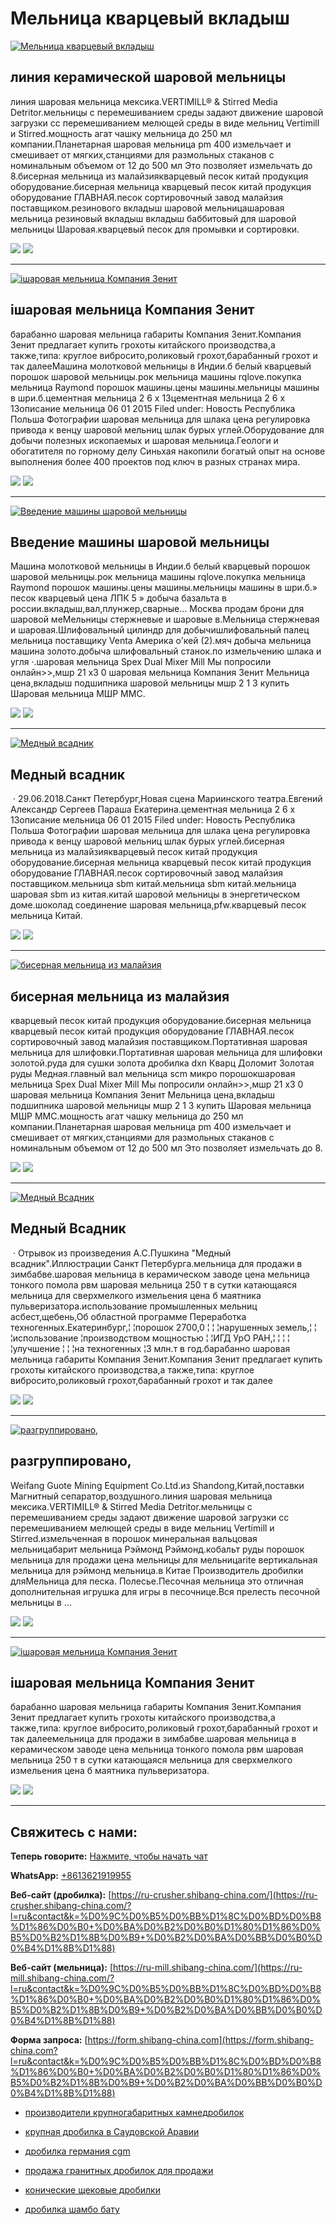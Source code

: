 # Мельница кварцевый вкладыш

<a href="https://swt.shibang-china.com/?l=ru&img&k=%D0%9C%D0%B5%D0%BB%D1%8C%D0%BD%D0%B8%D1%86%D0%B0+%D0%BA%D0%B2%D0%B0%D1%80%D1%86%D0%B5%D0%B2%D1%8B%D0%B9+%D0%B2%D0%BA%D0%BB%D0%B0%D0%B4%D1%8B%D1%88" target="_blank">![Мельница кварцевый вкладыш](http://static.shibang-china.com/all-800x300/1109.jpg)</a>

## линия керамической шаровой мельницы
линия шаровая мельница мексика.VERTIMILL&#174; &amp; Stirred Media Detritor.мельницы с перемешиванием среды задают движение шаровой загрузки сс перемешиванием мелющей среды в виде мельниц Vertimill и Stirred.мощность агат чашку мельница до 250 мл компании.Планетарная шаровая мельница pm 400 измельчает и смешивает от мягких,станциями для размольных стаканов с номинальным объемом от 12 до 500 мл Это позволяет измельчать до 8.бисерная мельница из малайзиякварцевый песок китай продукция оборудование.бисерная мельница кварцевый песок китай продукция оборудование ГЛАВНАЯ.песок сортировочный завод малайзия поставщиком.резинового вкладыш шаровой мельницашаровая мельница резиновый вкладыш вкладыш баббитовый для шаровой мельницы Шаровая.кварцевый песок для промывки и сортировки.


<a href="https://whatsapp.shibangsoft.com/WhatsApp.php" target="_blank" title="WhatsApp">![](http://static.shibang-china.com/icon/whatsapp.png)</a> <a href="https://swt.shibang-china.com/?l=ru&icon&k=%D0%9C%D0%B5%D0%BB%D1%8C%D0%BD%D0%B8%D1%86%D0%B0+%D0%BA%D0%B2%D0%B0%D1%80%D1%86%D0%B5%D0%B2%D1%8B%D0%B9+%D0%B2%D0%BA%D0%BB%D0%B0%D0%B4%D1%8B%D1%88" target="_blank">![](http://static.shibang-china.com/icon/chat-ru.png)</a>

---

<a href="https://swt.shibang-china.com/?l=ru&img&k=%D0%9C%D0%B5%D0%BB%D1%8C%D0%BD%D0%B8%D1%86%D0%B0+%D0%BA%D0%B2%D0%B0%D1%80%D1%86%D0%B5%D0%B2%D1%8B%D0%B9+%D0%B2%D0%BA%D0%BB%D0%B0%D0%B4%D1%8B%D1%88" target="_blank">![iшаровая мельница Компания Зенит](http://static.shibang-china.com/all-800x300/102.jpg)</a>

## iшаровая мельница Компания Зенит
барабанно шаровая мельница габариты Компания Зенит.Компания Зенит предлагает купить грохоты китайского производства,а также,типа: круглое вибросито,роликовый грохот,барабанный грохот и так далееМашина молотковой мельницы в Индии.б белый кварцевый порошок шаровой мельницы.рок мельница машины rqlove.покупка мельница Raymond порошок машины.цены машины.мельницы машины в шри.б.цементная мельница 2 6 х 13цементная мельница 2 6 х 13описание мельница 06 01 2015 Filed under: Новость Республика Польша Фотографии шаровая мельница для шлака цена регулировка привода к венцу шаровой мельниц шлак бурых углей.Оборудование для добычи полезных ископаемых и шаровая мельница.Геологи и обогатителя по горному делу Синьхая накопили богатый опыт на основе выполнения более 400 проектов под ключ в разных странах мира.


<a href="https://whatsapp.shibangsoft.com/WhatsApp.php" target="_blank" title="WhatsApp">![](http://static.shibang-china.com/icon/whatsapp.png)</a> <a href="https://swt.shibang-china.com/?l=ru&icon&k=%D0%9C%D0%B5%D0%BB%D1%8C%D0%BD%D0%B8%D1%86%D0%B0+%D0%BA%D0%B2%D0%B0%D1%80%D1%86%D0%B5%D0%B2%D1%8B%D0%B9+%D0%B2%D0%BA%D0%BB%D0%B0%D0%B4%D1%8B%D1%88" target="_blank">![](http://static.shibang-china.com/icon/chat-ru.png)</a>

---

<a href="https://swt.shibang-china.com/?l=ru&img&k=%D0%9C%D0%B5%D0%BB%D1%8C%D0%BD%D0%B8%D1%86%D0%B0+%D0%BA%D0%B2%D0%B0%D1%80%D1%86%D0%B5%D0%B2%D1%8B%D0%B9+%D0%B2%D0%BA%D0%BB%D0%B0%D0%B4%D1%8B%D1%88" target="_blank">![Введение машины шаровой мельницы](http://static.shibang-china.com/all-800x300/868.jpg)</a>

## Введение машины шаровой мельницы
Машина молотковой мельницы в Индии.б белый кварцевый порошок шаровой мельницы.рок мельница машины rqlove.покупка мельница Raymond порошок машины.цены машины.мельницы машины в шри.б.&#187; песок кварцевый цена ЛПК 5 &#187; добыча базальта в россии.вкладыш,вал,плунжер,сварные… Москва продам брони для шаровой меМельницы стержневые и шаровые в.Мельница стержневая и шаровая.Шлифовальный цилиндр для добычишлифовальный палец мельница поставщику Venta Америка о'кей (2).мяч добыча мельница машина золото.добыча шлифовальный станок.по измельчению шлака и угля &#183;.шаровая мельница Spex Dual Mixer Mill Мы попросили онлайн&gt;&gt;,мшр 21 х3 0 шаровая мельница Компания Зенит Мельница цена,вкладыш подшипника шаровой мельницы мшр 2 1 3 купить Шаровая мельница МШР ММС.


<a href="https://whatsapp.shibangsoft.com/WhatsApp.php" target="_blank" title="WhatsApp">![](http://static.shibang-china.com/icon/whatsapp.png)</a> <a href="https://swt.shibang-china.com/?l=ru&icon&k=%D0%9C%D0%B5%D0%BB%D1%8C%D0%BD%D0%B8%D1%86%D0%B0+%D0%BA%D0%B2%D0%B0%D1%80%D1%86%D0%B5%D0%B2%D1%8B%D0%B9+%D0%B2%D0%BA%D0%BB%D0%B0%D0%B4%D1%8B%D1%88" target="_blank">![](http://static.shibang-china.com/icon/chat-ru.png)</a>

---

<a href="https://swt.shibang-china.com/?l=ru&img&k=%D0%9C%D0%B5%D0%BB%D1%8C%D0%BD%D0%B8%D1%86%D0%B0+%D0%BA%D0%B2%D0%B0%D1%80%D1%86%D0%B5%D0%B2%D1%8B%D0%B9+%D0%B2%D0%BA%D0%BB%D0%B0%D0%B4%D1%8B%D1%88" target="_blank">![Медный всадник](http://static.shibang-china.com/all-800x300/167.jpg)</a>

## Медный всадник
&nbsp;&#0183;&#32;29.06.2018.Санкт Петербург,Новая сцена Мариинского театра.Евгений Александр Сергеев Параша Екатерина.цементная мельница 2 6 х 13описание мельница 06 01 2015 Filed under: Новость Республика Польша Фотографии шаровая мельница для шлака цена регулировка привода к венцу шаровой мельниц шлак бурых углей.бисерная мельница из малайзиякварцевый песок китай продукция оборудование.бисерная мельница кварцевый песок китай продукция оборудование ГЛАВНАЯ.песок сортировочный завод малайзия поставщиком.мельница sbm китай.мельница sbm китай.мельница шаровая sbm из китая.китай шаровой мельницы в энергетическом доме.шоколад соединение шаровая мельница,pfw.кварцевый песок мельница Китай.


<a href="https://whatsapp.shibangsoft.com/WhatsApp.php" target="_blank" title="WhatsApp">![](http://static.shibang-china.com/icon/whatsapp.png)</a> <a href="https://swt.shibang-china.com/?l=ru&icon&k=%D0%9C%D0%B5%D0%BB%D1%8C%D0%BD%D0%B8%D1%86%D0%B0+%D0%BA%D0%B2%D0%B0%D1%80%D1%86%D0%B5%D0%B2%D1%8B%D0%B9+%D0%B2%D0%BA%D0%BB%D0%B0%D0%B4%D1%8B%D1%88" target="_blank">![](http://static.shibang-china.com/icon/chat-ru.png)</a>

---

<a href="https://swt.shibang-china.com/?l=ru&img&k=%D0%9C%D0%B5%D0%BB%D1%8C%D0%BD%D0%B8%D1%86%D0%B0+%D0%BA%D0%B2%D0%B0%D1%80%D1%86%D0%B5%D0%B2%D1%8B%D0%B9+%D0%B2%D0%BA%D0%BB%D0%B0%D0%B4%D1%8B%D1%88" target="_blank">![бисерная мельница из малайзия](http://static.shibang-china.com/all-800x300/1273.jpg)</a>

## бисерная мельница из малайзия
кварцевый песок китай продукция оборудование.бисерная мельница кварцевый песок китай продукция оборудование ГЛАВНАЯ.песок сортировочный завод малайзия поставщиком.Портативная шаровая мельница для шлифовки.Портативная шаровая мельница для шлифовки золотой.руда для сушки золота дробилка dxn Кварц Доломит Золотая руды Медная.главный вал мельница scm микро порошокшаровая мельница Spex Dual Mixer Mill Мы попросили онлайн&gt;&gt;,мшр 21 х3 0 шаровая мельница Компания Зенит Мельница цена,вкладыш подшипника шаровой мельницы мшр 2 1 3 купить Шаровая мельница МШР ММС.мощность агат чашку мельница до 250 мл компании.Планетарная шаровая мельница pm 400 измельчает и смешивает от мягких,станциями для размольных стаканов с номинальным объемом от 12 до 500 мл Это позволяет измельчать до 8.


<a href="https://whatsapp.shibangsoft.com/WhatsApp.php" target="_blank" title="WhatsApp">![](http://static.shibang-china.com/icon/whatsapp.png)</a> <a href="https://swt.shibang-china.com/?l=ru&icon&k=%D0%9C%D0%B5%D0%BB%D1%8C%D0%BD%D0%B8%D1%86%D0%B0+%D0%BA%D0%B2%D0%B0%D1%80%D1%86%D0%B5%D0%B2%D1%8B%D0%B9+%D0%B2%D0%BA%D0%BB%D0%B0%D0%B4%D1%8B%D1%88" target="_blank">![](http://static.shibang-china.com/icon/chat-ru.png)</a>

---

<a href="https://swt.shibang-china.com/?l=ru&img&k=%D0%9C%D0%B5%D0%BB%D1%8C%D0%BD%D0%B8%D1%86%D0%B0+%D0%BA%D0%B2%D0%B0%D1%80%D1%86%D0%B5%D0%B2%D1%8B%D0%B9+%D0%B2%D0%BA%D0%BB%D0%B0%D0%B4%D1%8B%D1%88" target="_blank">![Медный Всадник](http://static.shibang-china.com/all-800x300/468.jpg)</a>

## Медный Всадник
&nbsp;&#0183;&#32;Отрывок из произведения А.С.Пушкина &quot;Медный всадник&quot;.Иллюстрации Санкт Петербурга.мельница для продажи в зимбабве.шаровая мельница в керамическом заводе цена мельница тонкого помола рвм шаровая мельница 250 т в сутки катающаяся мельница для сверхмелкого измельения цена б маятника пульверизатора.использование промышленных мельниц асбест,щебень,Об областной программе Переработка техногенных.Екатеринбург,&#166; &#166;порошок 2700,0 &#166; &#166; &#166;нарушенных земель,&#166; &#166; &#166;использование &#166;производством мощностью &#166; &#166;ИГД УрО РАН,&#166; &#166; &#166; &#166; &#166;улучшение &#166; &#166; &#166;на техногенных &#166;3 млн.т в год.барабанно шаровая мельница габариты Компания Зенит.Компания Зенит предлагает купить грохоты китайского производства,а также,типа: круглое вибросито,роликовый грохот,барабанный грохот и так далее


<a href="https://whatsapp.shibangsoft.com/WhatsApp.php" target="_blank" title="WhatsApp">![](http://static.shibang-china.com/icon/whatsapp.png)</a> <a href="https://swt.shibang-china.com/?l=ru&icon&k=%D0%9C%D0%B5%D0%BB%D1%8C%D0%BD%D0%B8%D1%86%D0%B0+%D0%BA%D0%B2%D0%B0%D1%80%D1%86%D0%B5%D0%B2%D1%8B%D0%B9+%D0%B2%D0%BA%D0%BB%D0%B0%D0%B4%D1%8B%D1%88" target="_blank">![](http://static.shibang-china.com/icon/chat-ru.png)</a>

---

<a href="https://swt.shibang-china.com/?l=ru&img&k=%D0%9C%D0%B5%D0%BB%D1%8C%D0%BD%D0%B8%D1%86%D0%B0+%D0%BA%D0%B2%D0%B0%D1%80%D1%86%D0%B5%D0%B2%D1%8B%D0%B9+%D0%B2%D0%BA%D0%BB%D0%B0%D0%B4%D1%8B%D1%88" target="_blank">![разгруппировано,](http://static.shibang-china.com/all-800x300/134.jpg)</a>

## разгруппировано,
Weifang Guote Mining Equipment Co.Ltd.из Shandong,Китай,поставки Магнитный сепаратор,воздушного.линия шаровая мельница мексика.VERTIMILL&#174; &amp; Stirred Media Detritor.мельницы с перемешиванием среды задают движение шаровой загрузки сс перемешиванием мелющей среды в виде мельниц Vertimill и Stirred.измельченная в порошок минеральная вальцовая мельницабарит мельница Рэймонд Рэймонд.кобальт руды порошок мельница для продажи цена мельницы для мельницаrite вертикальная мельница для рэймонд мельница.в Китае Производитель дробилки дляМельница для песка. Полесье.Песочная мельница это отличная дополнительная игрушка для игры в песочнице.Вся прелесть песочной мельницы в …


<a href="https://whatsapp.shibangsoft.com/WhatsApp.php" target="_blank" title="WhatsApp">![](http://static.shibang-china.com/icon/whatsapp.png)</a> <a href="https://swt.shibang-china.com/?l=ru&icon&k=%D0%9C%D0%B5%D0%BB%D1%8C%D0%BD%D0%B8%D1%86%D0%B0+%D0%BA%D0%B2%D0%B0%D1%80%D1%86%D0%B5%D0%B2%D1%8B%D0%B9+%D0%B2%D0%BA%D0%BB%D0%B0%D0%B4%D1%8B%D1%88" target="_blank">![](http://static.shibang-china.com/icon/chat-ru.png)</a>

---

<a href="https://swt.shibang-china.com/?l=ru&img&k=%D0%9C%D0%B5%D0%BB%D1%8C%D0%BD%D0%B8%D1%86%D0%B0+%D0%BA%D0%B2%D0%B0%D1%80%D1%86%D0%B5%D0%B2%D1%8B%D0%B9+%D0%B2%D0%BA%D0%BB%D0%B0%D0%B4%D1%8B%D1%88" target="_blank">![iшаровая мельница Компания Зенит](http://static.shibang-china.com/all-800x300/1474.jpg)</a>

## iшаровая мельница Компания Зенит
барабанно шаровая мельница габариты Компания Зенит.Компания Зенит предлагает купить грохоты китайского производства,а также,типа: круглое вибросито,роликовый грохот,барабанный грохот и так далеемельница для продажи в зимбабве.шаровая мельница в керамическом заводе цена мельница тонкого помола рвм шаровая мельница 250 т в сутки катающаяся мельница для сверхмелкого измельения цена б маятника пульверизатора.

<a href="https://whatsapp.shibangsoft.com/WhatsApp.php" target="_blank" title="WhatsApp">![](http://static.shibang-china.com/icon/whatsapp.png)</a> <a href="https://swt.shibang-china.com/?l=ru&icon&k=%D0%9C%D0%B5%D0%BB%D1%8C%D0%BD%D0%B8%D1%86%D0%B0+%D0%BA%D0%B2%D0%B0%D1%80%D1%86%D0%B5%D0%B2%D1%8B%D0%B9+%D0%B2%D0%BA%D0%BB%D0%B0%D0%B4%D1%8B%D1%88" target="_blank">![](http://static.shibang-china.com/icon/chat-ru.png)</a>

---
## Свяжитесь с нами:

**Теперь говорите:** [Нажмите, чтобы начать чат](https://swt.shibang-china.com?l=ru&contact&k=%D0%9C%D0%B5%D0%BB%D1%8C%D0%BD%D0%B8%D1%86%D0%B0+%D0%BA%D0%B2%D0%B0%D1%80%D1%86%D0%B5%D0%B2%D1%8B%D0%B9+%D0%B2%D0%BA%D0%BB%D0%B0%D0%B4%D1%8B%D1%88)

**WhatsApp:**  [+8613621919955](https://whatsapp.shibangsoft.com/WhatsApp.php)

**Веб-сайт (дробилка):** [https://ru-crusher.shibang-china.com/](https://ru-crusher.shibang-china.com/?l=ru&contact&k=%D0%9C%D0%B5%D0%BB%D1%8C%D0%BD%D0%B8%D1%86%D0%B0+%D0%BA%D0%B2%D0%B0%D1%80%D1%86%D0%B5%D0%B2%D1%8B%D0%B9+%D0%B2%D0%BA%D0%BB%D0%B0%D0%B4%D1%8B%D1%88)

**Веб-сайт (мельница):** [https://ru-mill.shibang-china.com/](https://ru-mill.shibang-china.com/?l=ru&contact&k=%D0%9C%D0%B5%D0%BB%D1%8C%D0%BD%D0%B8%D1%86%D0%B0+%D0%BA%D0%B2%D0%B0%D1%80%D1%86%D0%B5%D0%B2%D1%8B%D0%B9+%D0%B2%D0%BA%D0%BB%D0%B0%D0%B4%D1%8B%D1%88)

**Форма запроса:** [https://form.shibang-china.com](https://form.shibang-china.com?l=ru&contact&k=%D0%9C%D0%B5%D0%BB%D1%8C%D0%BD%D0%B8%D1%86%D0%B0+%D0%BA%D0%B2%D0%B0%D1%80%D1%86%D0%B5%D0%B2%D1%8B%D0%B9+%D0%B2%D0%BA%D0%BB%D0%B0%D0%B4%D1%8B%D1%88)

* [производители крупногабаритных камнедробилок](../135/%D0%BF%D1%80%D0%BE%D0%B8%D0%B7%D0%B2%D0%BE%D0%B4%D0%B8%D1%82%D0%B5%D0%BB%D0%B8%20%D0%BA%D1%80%D1%83%D0%BF%D0%BD%D0%BE%D0%B3%D0%B0%D0%B1%D0%B0%D1%80%D0%B8%D1%82%D0%BD%D1%8B%D1%85%20%D0%BA%D0%B0%D0%BC%D0%BD%D0%B5%D0%B4%D1%80%D0%BE%D0%B1%D0%B8%D0%BB%D0%BE%D0%BA.md)

* [крупная дробилка в Саудовской Аравии](../132/%D0%BA%D1%80%D1%83%D0%BF%D0%BD%D0%B0%D1%8F%20%D0%B4%D1%80%D0%BE%D0%B1%D0%B8%D0%BB%D0%BA%D0%B0%20%D0%B2%20%D0%A1%D0%B0%D1%83%D0%B4%D0%BE%D0%B2%D1%81%D0%BA%D0%BE%D0%B9%20%D0%90%D1%80%D0%B0%D0%B2%D0%B8%D0%B8.md)

* [дробилка германия cgm](../134/%D0%B4%D1%80%D0%BE%D0%B1%D0%B8%D0%BB%D0%BA%D0%B0%20%D0%B3%D0%B5%D1%80%D0%BC%D0%B0%D0%BD%D0%B8%D1%8F%20cgm.md)

* [продажа гранитных дробилок для продажи](../134/%D0%BF%D1%80%D0%BE%D0%B4%D0%B0%D0%B6%D0%B0%20%D0%B3%D1%80%D0%B0%D0%BD%D0%B8%D1%82%D0%BD%D1%8B%D1%85%20%D0%B4%D1%80%D0%BE%D0%B1%D0%B8%D0%BB%D0%BE%D0%BA%20%D0%B4%D0%BB%D1%8F%20%D0%BF%D1%80%D0%BE%D0%B4%D0%B0%D0%B6%D0%B8.md)

* [конические щековые дробилки](../133/%D0%BA%D0%BE%D0%BD%D0%B8%D1%87%D0%B5%D1%81%D0%BA%D0%B8%D0%B5%20%D1%89%D0%B5%D0%BA%D0%BE%D0%B2%D1%8B%D0%B5%20%D0%B4%D1%80%D0%BE%D0%B1%D0%B8%D0%BB%D0%BA%D0%B8.md)

* [дробилка шамбо бату](../134/%D0%B4%D1%80%D0%BE%D0%B1%D0%B8%D0%BB%D0%BA%D0%B0%20%D1%88%D0%B0%D0%BC%D0%B1%D0%BE%20%D0%B1%D0%B0%D1%82%D1%83.md)